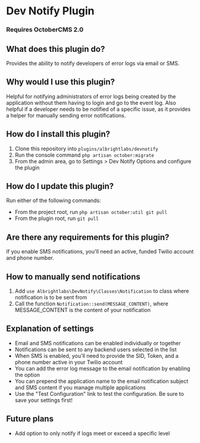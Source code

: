 
# Dev Notify Plugin

### Requires OctoberCMS 2.0

## What does this plugin do?
Provides the ability to notify developers of error logs via email or SMS.

## Why would I use this plugin?
Helpful for notifying administrators of error logs being created by the application without them having to login and go to the event log.
Also helpful if a developer needs to be notified of a specific issue, as it provides a helper for manually sending error notifications.

## How do I install this plugin?
1. Clone this repository into `plugins/albrightlabs/devnotify`
2. Run the console command `php artisan october:migrate`
3. From the admin area, go to Settings > Dev Notify Options and configure the plugin

## How do I update this plugin?
Run either of the following commands:
* From the project root, run `php artisan october:util git pull`
* From the plugin root, run `git pull`

## Are there any requirements for this plugin?
If you enable SMS notifications, you'll need an active, funded Twilio account and phone number.

## How to manually send notifications
1. Add `use Albrightlabs\DevNotify\Classes\Notification` to class where notification is to be sent from
2. Call the function `Notification::send(MESSAGE_CONTENT)`, where MESSAGE_CONTENT is the content of your notification

## Explanation of settings
* Email and SMS notifications can be enabled individually or together
* Notifications can be sent to any backend users selected in the list
* When SMS is enabled, you'll need to provide the SID, Token, and a phone number active in your Twilio account
* You can add the error log message to the email notification by enabling the option
* You can prepend the application name to the email notification subject and SMS content if you manage multiple applications
* Use the "Test Configuration" link to test the configuration. Be sure to save your settings first!

## Future plans
* Add option to only notify if logs meet or exceed a specific level
